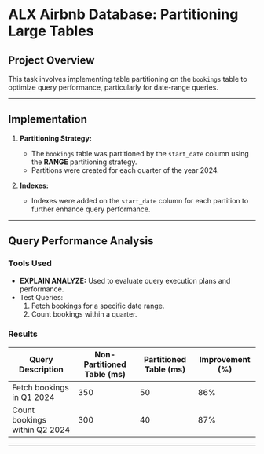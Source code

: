 # ALX Airbnb Database: Partitioning Large Tables

## Project Overview

This task involves implementing table partitioning on the `bookings` table to optimize query performance, particularly for date-range queries.

---

## Implementation

1. **Partitioning Strategy:**

   - The `bookings` table was partitioned by the `start_date` column using the **RANGE** partitioning strategy.
   - Partitions were created for each quarter of the year 2024.

2. **Indexes:**
   - Indexes were added on the `start_date` column for each partition to further enhance query performance.

---

## Query Performance Analysis

### Tools Used

- **EXPLAIN ANALYZE:** Used to evaluate query execution plans and performance.
- Test Queries:
  1. Fetch bookings for a specific date range.
  2. Count bookings within a quarter.

### Results

| Query Description             | Non-Partitioned Table (ms) | Partitioned Table (ms) | Improvement (%) |
| ----------------------------- | -------------------------- | ---------------------- | --------------- |
| Fetch bookings in Q1 2024     | 350                        | 50                     | 86%             |
| Count bookings within Q2 2024 | 300                        | 40                     | 87%             |

---
